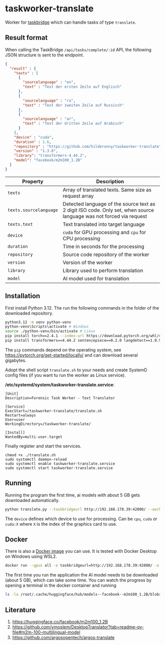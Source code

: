# taskworker-translate

Worker for [taskbridge](https://github.com/hilderonny/taskbridge) which can handle tasks of type `translate`.

## Result format

When calling the TaskBridge `/api/tasks/complete/:id` API, the following JSON structure is sent to the endpoint.

```json
{
  "result" : {
    "texts" : [
      {
        "sourcelanguage" : "en",
        "text" : "Text der ersten Zeile auf Englisch"
      },
      {
        "sourcelanguage" : "ru",
        "text" : "Text der zweiten Zeile auf Russisch"
      },
      {
        "sourcelanguage" : "ar",
        "text" : "Text der dritten Zeile auf Arabisch"
      }
    ],
    "device" : "cuda",
    "duration" : 1.6,
    "repository" : "https://github.com/hilderonny/taskworker-translate",
    "version" : "1.3.0",
    "library": "transformers-4.44.2",
    "model": "facebook/m2m100_1.2B"
  }
}
```

|Property|Description|
|---|---|
|`texts`|Array of translated texts. Same size as request array|
|`texts.sourcelanguage`|Detected language of the source text as 2 digit ISO code. Only set, when source language was not forced via request|
|`texts.text`|Text translated into target language|
|`device`|`cuda` for GPU processing and `cpu` for CPU processing|
|`duration`|Time in seconds for the processing|
|`repository`|Source code repository of the worker|
|`version`|Version of the worker|
|`library`|Library used to perform translation|
|`model`|AI model used for translation|

## Installation

First install Python 3.12. The run the following commands in the folder of the downloaded repository.

```sh
python3.12 -m venv python-venv
python-venv\Scripts\activate # Windows
source ./python-venv/bin/activate # Linux
pip install torch==2.4.1 --index-url https://download.pytorch.org/whl/cu118
pip install transformers==4.44.2 sentencepiece==0.2.0 langdetect==1.0.9
```

The `pip` commands depend on the operating system, see https://pytorch.org/get-started/locally/ and can download several gigabytes.

Adopt the shell script `translate.sh` to your needs and create SystemD config files (if you want tu run the worker as Linux service).

**/etc/systemd/system/taskworker-translate.service**:

```
[Unit]
Description=Forensic Task Worker - Text Translator

[Service]
ExecStart=/taskworker-translate/translate.sh
Restart=always
User=user
WorkingDirectory=/taskworker-translate/

[Install]
WantedBy=multi-user.target
```

Finally register and start the services.

```
chmod +x ./translate.sh
sudo systemctl daemon-reload
sudo systemctl enable taskworker-translate.service
sudo systemctl start taskworker-translate.service
```

## Running

Running the program the first time, ai models with about 5 GB gets downloaded automatically.

```sh
python translate.py --taskbridgeurl http://192.168.178.39:42000/ --worker ROG --device cuda:0
```

The `device` defines which device to use for processing. Can be `cpu`, `cuda` or `cuda:X` where `X` is the index of the graphics card to use.

## Docker

There is also a [Docker image](https://hub.docker.com/repository/docker/hilderonny2024/taskworker-translate) you can use. It is tested with Docker Desktop on Windows using WSL2.

```sh
docker run --gpus all -e taskbridgeurl=http://192.168.178.39:42000/ -e worker=ROG hilderonny2024/taskworker-translate
```

The first time you run the application the AI model needs to be downloaded (about 5 GB), which can take some time. You can watch the progress by opening a terminal in the docker container and running

```sh
ls -la /root/.cache/huggingface/hub/models--facebook--m2m100_1.2B/blobs/
```

## Literature

1. https://huggingface.co/facebook/m2m100_1.2B
2. https://github.com/ymoslem/DesktopTranslator?tab=readme-ov-file#m2m-100-multilingual-model
3. https://github.com/argosopentech/argos-translate

